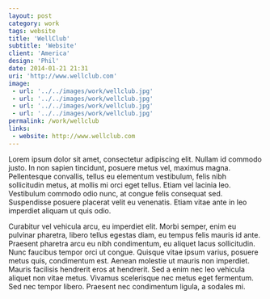 ```yaml
---
layout: post
category: work
tags: website
title: 'WellClub'
subtitle: 'Website'
client: 'America'
design: 'Phil'
date: 2014-01-21 21:31
uri: 'http://www.wellclub.com'
image: 
 - url: '../../images/work/wellclub.jpg'
 - url: '../../images/work/wellclub.jpg'
 - url: '../../images/work/wellclub.jpg'
 - url: '../../images/work/wellclub.jpg'
permalink: /work/wellclub
links:
 - website: http://www.wellclub.com
---
```


<p>Lorem ipsum dolor sit amet, consectetur adipiscing elit. Nullam id commodo justo. In non sapien tincidunt, posuere metus vel, maximus magna. Pellentesque convallis, tellus eu elementum vestibulum, felis nibh sollicitudin metus, at mollis mi orci eget tellus. Etiam vel lacinia leo. Vestibulum commodo odio nunc, at congue felis consequat sed. Suspendisse posuere placerat velit eu venenatis. Etiam vitae ante in leo imperdiet aliquam ut quis odio.</p>

<p>Curabitur vel vehicula arcu, eu imperdiet elit. Morbi semper, enim eu pulvinar pharetra, libero tellus egestas diam, eu tempus felis mauris id ante. Praesent pharetra arcu eu nibh condimentum, eu aliquet lacus sollicitudin. Nunc faucibus tempor orci ut congue. Quisque vitae ipsum varius, posuere metus quis, condimentum est. Aenean molestie ut mauris non imperdiet. Mauris facilisis hendrerit eros at hendrerit. Sed a enim nec leo vehicula aliquet non vitae metus. Vivamus scelerisque nec metus eget fermentum. Sed nec tempor libero. Praesent nec condimentum ligula, a sodales mi.</p>